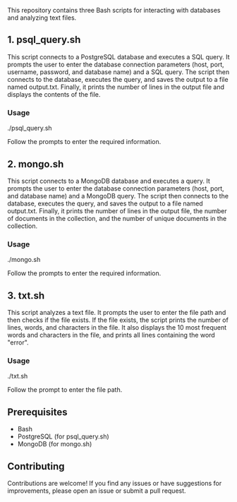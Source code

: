This repository contains three Bash scripts for interacting with databases and analyzing text files.

## 1. psql_query.sh

This script connects to a PostgreSQL database and executes a SQL query. It prompts the user to enter the database connection parameters (host, port, username, password, and database name) and a SQL query. The script then connects to the database, executes the query, and saves the output to a file named output.txt. Finally, it prints the number of lines in the output file and displays the contents of the file.

### Usage

./psql_query.sh

Follow the prompts to enter the required information.

## 2. mongo.sh

This script connects to a MongoDB database and executes a query. It prompts the user to enter the database connection parameters (host, port, and database name) and a MongoDB query. The script then connects to the database, executes the query, and saves the output to a file named output.txt. Finally, it prints the number of lines in the output file, the number of documents in the collection, and the number of unique documents in the collection.

### Usage

./mongo.sh

Follow the prompts to enter the required information.

## 3. txt.sh

This script analyzes a text file. It prompts the user to enter the file path and then checks if the file exists. If the file exists, the script prints the number of lines, words, and characters in the file. It also displays the 10 most frequent words and characters in the file, and prints all lines containing the word "error".

### Usage

./txt.sh

Follow the prompt to enter the file path.

## Prerequisites

- Bash
- PostgreSQL (for psql_query.sh)
- MongoDB (for mongo.sh)

## Contributing

Contributions are welcome! If you find any issues or have suggestions for improvements, please open an issue or submit a pull request.
